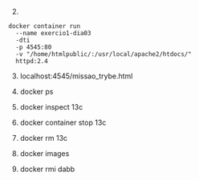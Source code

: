 2. 
```
docker container run
  --name exercio1-dia03
  -dti
  -p 4545:80
  -v "/home/htmlpublic/:/usr/local/apache2/htdocs/"
  httpd:2.4
```

3. localhost:4545/missao_trybe.html

5. docker ps

6. docker inspect 13c

7. docker container stop 13c

8. docker rm 13c

10. docker images

11. docker rmi dabb